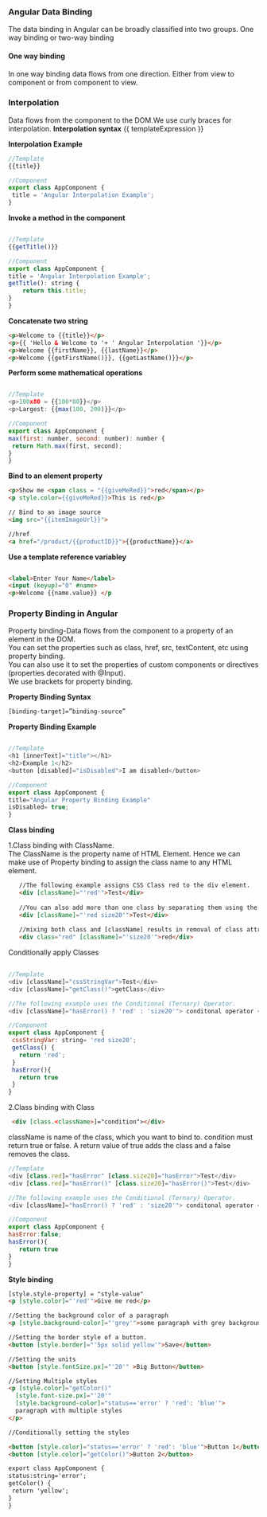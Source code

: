 ### Angular Data Binding
The data binding in Angular can be broadly classified into two groups. One way binding or two-way binding

#### One way binding
In one way binding data flows from one direction. Either from view to component or from component to view.

### Interpolation
Data flows from the component to the DOM.We use curly braces for interpolation.
__Interpolation syntax__
{{ templateExpression }}

__Interpolation Example__
 ```javascript
//Template
 {{title}}

//Component
export class AppComponent {
  title = 'Angular Interpolation Example';
}
 ```
 
 __Invoke a method in the component__
 ```javascript

//Template
{{getTitle()}}
 
//Component
export class AppComponent {
title = 'Angular Interpolation Example';
getTitle(): string {
     return this.title;
 }
}
 ```
 
  __Concatenate two string__
 ```html
<p>Welcome to {{title}}</p>
<p>{{ 'Hello & Welcome to '+ ' Angular Interpolation '}}</p>
<p>Welcome {{firstName}}, {{lastName}}</p>
<p>Welcome {{getFirstName()}}, {{getLastName()}}</p>
 ```

  __Perform some mathematical operations__
 ```javascript

//Template
<p>100x80 = {{100*80}}</p>
<p>Largest: {{max(100, 200)}}</p>
 
//Component
export class AppComponent {
max(first: number, second: number): number {
  return Math.max(first, second);
}
}
 ```
 
   __Bind to an element property__
 ```html
<p>Show me <span class = "{{giveMeRed}}">red</span></p>
<p style.color={{giveMeRed}}>This is red</p>

// Bind to an image source
<img src="{{itemImageUrl}}">

//href
<a href="/product/{{productID}}">{{productName}}</a>
 ```
 
   __Use a template reference variabley__
 ```html
 
<label>Enter Your Name</label>
<input (keyup)="0" #name>
<p>Welcome {{name.value}} </p
 ```
 
 ### Property Binding in Angular
 Property binding-Data flows from the component to a property of an element in the DOM.  
 You can set the properties such as class, href, src, textContent, etc using property binding.   
 You can also use it to set the properties of custom components or directives (properties decorated with @Input).      
 We use brackets for property binding.
 
 __Property Binding Syntax__
  ```html
[binding-target]=”binding-source”
 ```
  __Property Binding Example__
  ```javascript
  
 //Template
<h1 [innerText]="title"></h1>
<h2>Example 1</h2>
<button [disabled]="isDisabled">I am disabled</button>

//Component
export class AppComponent {
  title="Angular Property Binding Example"
  isDisabled= true;
}
 ```
   __Class binding__
   
   1.Class binding with ClassName.              
   The ClassName is the property name of HTML Element. Hence we can make use of Property binding to assign the class name to any HTML element.
   
 ```html
    //The following example assigns CSS Class red to the div element.
    <div [className]="'red'">Test</div>
    
    //You can also add more than one class by separating them using the
    <div [className]="'red size20'">Test</div>
    
    //mixing both class and [className] results in removal of class attribute. You cannot use both.
    <div class="red" [className]="'size20'">red</div>

  ```
 Conditionally apply Classes
 ```javascript
  
 //Template
<div [className]="cssStringVar">Test</div>
<div [className]="getClass()">getClass</div>

//The following example uses the Conditional (Ternary) Operator.
<div [className]="hasError() ? 'red' : 'size20'"> conditonal operator </div>

//Component
export class AppComponent {
  cssStringVar: string= 'red size20';
  getClass() {
    return 'red';
  }
  hasError(){
    return true
  }
}
 ```
 
 2.Class binding with Class
  ```html
   <div [class.<className>]="condition"></div>
 ```
className is name of the class, which you want to bind to.
condition must return true or false. A return value of true adds the class and a false removes the class.

 ```javascript
 //Template
<div [class.red]="hasError" [class.size20]="hasError">Test</div>
<div [class.red]="hasError()" [class.size20]="hasError()">Test</div>

//The following example uses the Conditional (Ternary) Operator.
<div [className]="hasError() ? 'red' : 'size20'"> conditonal operator </div>

//Component
export class AppComponent {
 hasError:false;
 hasError(){
    return true
 }
}
 ```
 
   __Style binding__
 ```html
 [style.style-property] = "style-value"
 <p [style.color]="'red'">Give me red</p>

 //Setting the background color of a paragraph
 <p [style.background-color]="'grey'">some paragraph with grey background</p>

//Setting the border style of a button.
<button [style.border]="'5px solid yellow'">Save</button>

//Setting the units
<button [style.fontSize.px]="'20'" >Big Button</button>

//Setting Multiple styles
<p [style.color]="getColor()" 
   [style.font-size.px]="'20'"      
   [style.background-color]="status=='error' ? 'red': 'blue'">
   paragraph with multiple styles
</p>

//Conditionally setting the styles

<button [style.color]="status=='error' ? 'red': 'blue'">Button 1</button> 
<button [style.color]="getColor()">Button 2</button> 

export class AppComponent {
 status:string='error';
 getColor() {
  return 'yellow';
 }
}
 ```
 



 
   
